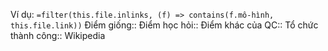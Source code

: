 Ví dụ: `=filter(this.file.inlinks, (f) => contains(f.mô-hình, this.file.link))`
Điểm giống::
Điểm học hỏi:: 
Điểm khác của QC:: 
Tổ chức thành công:: Wikipedia
